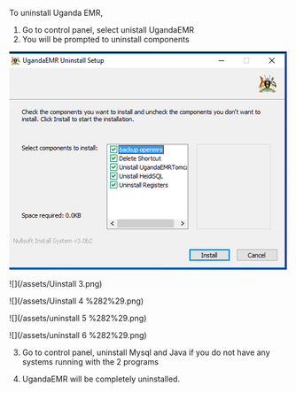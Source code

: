 To uninstall Uganda EMR, 

1. Go to control panel, select unistall UgandaEMR 
2. You will be prompted to uninstall components

![](/assets/Uninstall1.png)

![](/assets/Uinstall 3.png)

![](/assets/Uinstall 4 %282%29.png)

![](/assets/uninstall 5 %282%29.png)

![](/assets/uninstall 6 %282%29.png)

3. Go to control panel, uninstall Mysql and Java if you do not have any systems running with the 2 programs

4. UgandaEMR will be completely uninstalled. 











